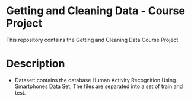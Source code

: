 # Getting and Cleaning Data - Course Project

This repository contains the Getting and Cleaning Data Course Project

# Description 
- Dataset: contains the database Human Activity Recognition Using Smartphones Data Set, The files are separated into a set of train and test.
